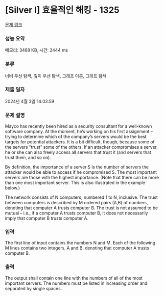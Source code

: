 # [Silver I] 효율적인 해킹 - 1325 

[문제 링크](https://www.acmicpc.net/problem/1325) 

### 성능 요약

메모리: 3468 KB, 시간: 2444 ms

### 분류

너비 우선 탐색, 깊이 우선 탐색, 그래프 이론, 그래프 탐색

### 제출 일자

2024년 4월 3일 14:03:59

### 문제 설명

<p>Mayco has recently been hired as a security consultant for a well-known software company. At the moment, he’s working on his first assignment – trying to determine which of the company’s servers would be the best targets for potential attackers. It is a bit difficult, though, because some of the servers “trust” some of the others. If an attacker compromises a server, he or she can also freely access all servers that trust it (and servers that trust them, and so on).</p>

<p>By definition, the importance of a server S is the number of servers the attacker would be able to access if he compromised S. The most important servers are those with the highest importance. (Note that there can be more than one most important server. This is also illustrated in the example below.)</p>

<p>The network consists of N computers, numbered 1 to N, inclusive. The trust between computers is described by M ordered pairs (A,B) of numbers, denoting that computer A trusts computer B. The trust is not assumed to be mutual – i.e., if a computer A trusts computer B, it does not necessarily imply that computer B trusts computer A.</p>

### 입력 

 <p>The first line of input contains the numbers N and M. Each of the following M lines contains two integers, A and B, denoting that computer A trusts computer B.</p>

### 출력 

 <p>The output shall contain one line with the numbers of all of the most important servers. The numbers must be listed in increasing order and separated by single spaces.</p>


